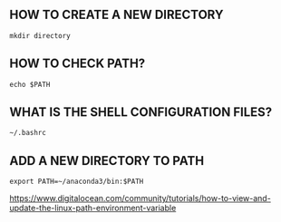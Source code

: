 ## HOW TO CREATE A NEW DIRECTORY

`mkdir directory`

## HOW TO CHECK PATH?

`echo $PATH`

## WHAT IS THE SHELL CONFIGURATION FILES?

`~/.bashrc`

## ADD A NEW DIRECTORY TO PATH

`export PATH=~/anaconda3/bin:$PATH`

<https://www.digitalocean.com/community/tutorials/how-to-view-and-update-the-linux-path-environment-variable>